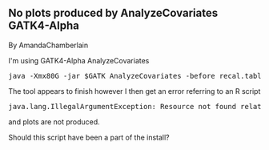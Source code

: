 ## No plots produced by AnalyzeCovariates GATK4-Alpha

By AmandaChamberlain

<p>I'm using GATK4-Alpha AnalyzeCovariates</p>

<pre class="code codeBlock" spellcheck="false">java -Xmx80G -jar $GATK AnalyzeCovariates -before recal.table -after after_recal.table -plots recal_plots.pdf
</pre>

<p>The tool appears to finish however I then get an error referring to an R script</p>

<pre class="code codeBlock" spellcheck="false">java.lang.IllegalArgumentException: Resource not found relative to class org.broadinstitute.hellbender.utils.recalibration.RecalUtils: BQSR.R
</pre>

<p>and plots are not produced.</p>

<p>Should this script have been a part of the install?</p>
